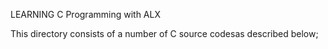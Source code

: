 LEARNING C Programming with ALX

This directory consists of a number of C source codesas described below;
